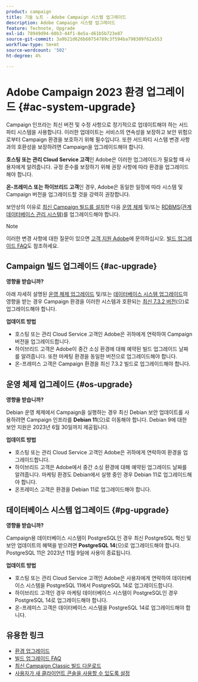 ```yaml
---
product: campaign
title: 기술 노트 - Adobe Campaign 시스템 업그레이드
description: Adobe Campaign 시스템 업그레이드
feature: Technote, Upgrade
exl-id: 78949d94-60b3-44f1-8e5a-d61b5b723e87
source-git-commit: 3a9b21d626b60754789c3f594ba798309f62a553
workflow-type: tm+mt
source-wordcount: '502'
ht-degree: 4%

---
```


# Adobe Campaign 2023 환경 업그레이드 {#ac-system-upgrade}

Campaign 인프라는 최신 버전 및 수정 사항으로 정기적으로 업데이트해야 하는 서드파티 시스템을 사용합니다. 이러한 업데이트는 서비스의 연속성을 보장하고 보안 위험으로부터 Campaign 환경을 보호하기 위해 필수입니다. 또한 서드파티 시스템 변경 사항과의 호환성을 보장하려면 Campaign을 업그레이드해야 합니다.

**호스팅 또는 관리 Cloud Service 고객**&#x200B;인 Adobe은 이러한 업그레이드가 필요할 때 사용자에게 알려줍니다. 규정 준수를 보장하기 위해 권장 사항에 따라 환경을 업그레이드해야 합니다.

**온-프레미스 또는 하이브리드 고객**&#x200B;인 경우, Adobe은 동일한 일정에 따라 시스템 및 Campaign 버전을 업그레이드할 것을 강력히 권장합니다.

보안상의 이유로 [최신 Campaign 빌드를 설치](#ac-upgrade)한 다음 [운영 체제](#os-upgrade) 및/또는 [RDBMS(관계 데이터베이스 관리 시스템)](#pg-upgrade)를 업그레이드해야 합니다.

>[!NOTE]
>
>이러한 변경 사항에 대한 질문이 있으면 [고객 지원 Adobe](https://helpx.adobe.com/kr/enterprise/admin-guide.html/enterprise/using/support-for-experience-cloud.ug.html)에 문의하십시오. [빌드 업그레이드 FAQ](../../platform/using/faq-build-upgrade.md)도 참조하세요.
>

## Campaign 빌드 업그레이드 {#ac-upgrade}

**영향을 받습니까?**

아래 자세히 설명된 [운영 체제 업그레이드](#os-upgrade) 및/또는 [데이터베이스 시스템 업그레이드](#pg-upgrade)의 영향을 받는 경우 Campaign 환경을 이러한 시스템과 호환되는 [최신 7.3.2 버전](../../rn/using/latest-release.md#release-7-3-2)(으)로 업그레이드해야 합니다.

**업데이트 방법**

* 호스팅 또는 관리 Cloud Service 고객인 Adobe은 귀하에게 연락하여 Campaign 버전을 업그레이드합니다.
* 하이브리드 고객은 Adobe이 중간 소싱 환경에 대해 예약된 빌드 업그레이드 날짜를 알려줍니다. 또한 마케팅 환경을 동일한 버전으로 업그레이드해야 합니다.
* 온-프레미스 고객은 Campaign 환경을 최신 7.3.2 빌드로 업그레이드해야 합니다.


## 운영 체제 업그레이드 {#os-upgrade}

**영향을 받습니까?**

Debian 운영 체제에서 Campaign을 실행하는 경우 최신 Debian 보안 업데이트를 사용하려면 Campaign 인프라를 **Debian 11**(으)로 이동해야 합니다. Debian 9에 대한 보안 지원은 2023년 6월 30일까지 제공됩니다.

**업데이트 방법**

* 호스팅 또는 관리 Cloud Service 고객인 Adobe은 귀하에게 연락하여 환경을 업그레이드합니다.
* 하이브리드 고객은 Adobe에서 중간 소싱 환경에 대해 예약된 업그레이드 날짜를 알려줍니다. 마케팅 환경도 Debian에서 실행 중인 경우 Debian 11로 업그레이드해야 합니다.
* 온프레미스 고객은 환경을 Debian 11로 업그레이드해야 합니다.

## 데이터베이스 시스템 업그레이드 {#pg-upgrade}

**영향을 받습니까?**

Campaign용 데이터베이스 시스템이 PostgreSQL인 경우 최신 PostgreSQL 혁신 및 보안 업데이트의 혜택을 받으려면 **PostgreSQL 14**(으)로 업그레이드해야 합니다. PostgreSQL 11은 2023년 11월 9일에 사용이 종료됩니다.

**업데이트 방법**

* 호스팅 또는 관리 Cloud Service 고객인 Adobe은 사용자에게 연락하여 데이터베이스 시스템을 PostgreSQL 11에서 PostgreSQL 14로 업그레이드합니다.
* 하이브리드 고객인 경우 마케팅 데이터베이스 시스템이 PostgreSQL인 경우 PostgreSQL 14로 업그레이드해야 합니다.
* 온-프레미스 고객은 데이터베이스 시스템을 PostgreSQL 14로 업그레이드해야 합니다.


## 유용한 링크

* [환경 업그레이드](../../production/using/build-upgrade.md)
* [빌드 업그레이드 FAQ](../../platform/using/faq-build-upgrade.md)
* [최신 Campaign Classic 빌드 다운로드](https://experience.adobe.com/#/downloads/content/software-distribution/ko/campaign.html)
* [사용자가 새 클라이언트 콘솔을 사용할 수 있도록 설정](../../installation/using/client-console-availability-for-windows.md)
